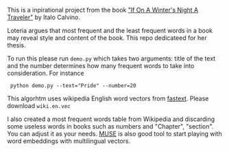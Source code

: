 This is a inpirational project from the book ["If On A Winter's Night A Traveler"](https://www.goodreads.com/book/show/374233.If_on_a_Winter_s_Night_a_Traveler) by Italo Calvino. 

Loteria argues that most frequent and the least frequent words in a book may reveal style and content of the book. 
This repo dedicateed for her thesis. 

To run this please run `demo.py` which takes two arguments: title of the text and the number determines how many frequent words to take into consideration. For instance 

```
 python demo.py --text="Pride" --number=20
```
This algorhtm uses wikipedia English word vectors from [fastext](https://fasttext.cc/). Please download `wiki.en.vec`

I also created a most frequent words table from Wikipedia and discarding some useless words in books such as numbers and "Chapter", "section". You can adjust it as your needs. 
[MUSE](https://github.com/facebookresearch/MUSE) is also good tool to start playing with word embeddings with multilingual vectors.


